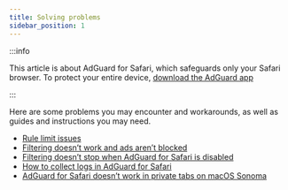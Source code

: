 ```yaml
---
title: Solving problems
sidebar_position: 1
---
```


:::info

This article is about AdGuard for Safari, which safeguards only your Safari browser. To protect your entire device, [download the AdGuard app](https://agrd.io/download-kb-adblock)

:::

Here are some problems you may encounter and workarounds, as well as guides and instructions you may need.

- [Rule limit issues](/adguard-for-safari/solving-problems/rule-limit.md)
- [Filtering doesn’t work and ads aren’t blocked](/adguard-for-safari/solving-problems/ads-not-blocked.md)
- [Filtering doesn’t stop when AdGuard for Safari is disabled](/adguard-for-safari/solving-problems/filters-after-disable.md)
- [How to collect logs in AdGuard for Safari](/adguard-for-safari/solving-problems/logs.md)
- [AdGuard for Safari doesn’t work in private tabs on macOS Sonoma](/adguard-for-safari/solving-problems/private-sonoma.md)
